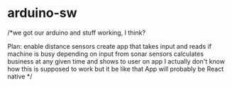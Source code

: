 # arduino-sw

/*we got our arduino and stuff working, I think?

Plan: enable distance sensors
create app that takes input and reads if machine is busy depending on input from sonar sensors
calculates business at any given time and shows to user on app
I actually don't know how this is supposed to work but it be like that
App will probably be React native 
*/
